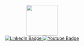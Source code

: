 <div align="center">
  <img src="https://media.giphy.com/media/K56wktKp3MIEdepn5f/giphy.gif" width="100"/>
</div>

<div align="center" id="badges">
  <a href="https://www.linkedin.com/in/gabriela-krusta-a32207251/">
    <img src="https://img.shields.io/badge/LinkedIn-blue?style=for-the-badge&logo=linkedin&logoColor=white" alt="LinkedIn Badge"/>
  </a>
  <a href="your-youtube-URL">
    <img src="https://img.shields.io/badge/YouTube-red?style=for-the-badge&logo=youtube&logoColor=white" alt="Youtube Badge"/>
  </a>
</div>

<div align="center">
  <img src="https://komarev.com/ghpvc/?username=your-github-username&style=flat-square&color=blue" alt=""/>
</div>
